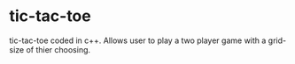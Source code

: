 # tic-tac-toe
tic-tac-toe coded in c++. Allows user to play a two player game with a grid-size of thier choosing. 
